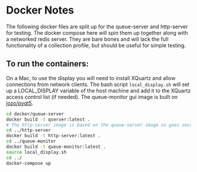 # Docker Notes

The following docker files are split up for the queue-server and http-server for testing. The docker compose here will spin them up together along with a networked redis server. They are bare bones and will lack the full functionality of a collection profile, but should be useful for simple testing.

## To run the containers:
On a Mac, to use the display you will need to install XQuartz and allow connections from network clients.
The bash script `local_display.sh` will set up a LOCAL_DISPLAY variable of the host machine and add it to the XQuartz access control list (if needed).
The queue-monitor gui image is built on [jozo/pyqt5](https://hub.docker.com/r/jozo/pyqt5).

```bash
cd docker/queue-server
docker build -t qserver:latest .
# The http-server image is based on the queue-server image so goes second.
cd ../http-server
docker build -t http-server:latest .
cd ../queue-monitor
docker build -t queue-monitor:latest .
source local_display.sh
cd ../
docker-compose up
```

